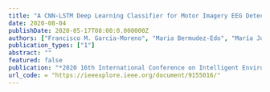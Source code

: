 ```yaml
---
title: "A CNN-LSTM Deep Learning Classifier for Motor Imagery EEG Detection Using a Low-invasive and Low-Cost BCI Headband"
date: 2020-08-04
publishDate: 2020-05-17T08:00:0.000000Z
authors: ["Francisco M. Garcia-Moreno", "Maria Bermudez-Edo", "María José Rodríguez-Fórtiz", "José Luis Garrido"]
publication_types: ["1"]
abstract: ""
featured: false
publication: "*2020 16th International Conference on Intelligent Environments (IE)*"
url_code: = "https://ieeexplore.ieee.org/document/9155016/"
---
```

